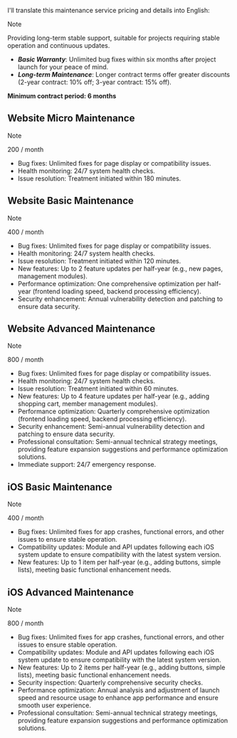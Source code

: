 I'll translate this maintenance service pricing and details into English:

> [!NOTE]
> Providing long-term stable support, suitable for projects requiring stable operation and continuous updates.
> - ***Basic Warranty***: Unlimited bug fixes within six months after project launch for your peace of mind.
> - ***Long-term Maintenance***: Longer contract terms offer greater discounts (2-year contract: 10% off; 3-year contract: 15% off).

**Minimum contract period: 6 months**

## Website Micro Maintenance

> [!NOTE]
> 200 / month

- Bug fixes: Unlimited fixes for page display or compatibility issues.
- Health monitoring: 24/7 system health checks.
- Issue resolution: Treatment initiated within 180 minutes.

## Website Basic Maintenance

> [!NOTE]
> 400 / month

- Bug fixes: Unlimited fixes for page display or compatibility issues.
- Health monitoring: 24/7 system health checks.
- Issue resolution: Treatment initiated within 120 minutes.
- New features: Up to 2 feature updates per half-year (e.g., new pages, management modules).
- Performance optimization: One comprehensive optimization per half-year (frontend loading speed, backend processing efficiency).
- Security enhancement: Annual vulnerability detection and patching to ensure data security.

## Website Advanced Maintenance

> [!NOTE]
> 800 / month

- Bug fixes: Unlimited fixes for page display or compatibility issues.
- Health monitoring: 24/7 system health checks.
- Issue resolution: Treatment initiated within 60 minutes.
- New features: Up to 4 feature updates per half-year (e.g., adding shopping cart, member management modules).
- Performance optimization: Quarterly comprehensive optimization (frontend loading speed, backend processing efficiency).
- Security enhancement: Semi-annual vulnerability detection and patching to ensure data security.
- Professional consultation: Semi-annual technical strategy meetings, providing feature expansion suggestions and performance optimization solutions.
- Immediate support: 24/7 emergency response.

## iOS Basic Maintenance

> [!NOTE]
> 400 / month

- Bug fixes: Unlimited fixes for app crashes, functional errors, and other issues to ensure stable operation.
- Compatibility updates: Module and API updates following each iOS system update to ensure compatibility with the latest system version.
- New features: Up to 1 item per half-year (e.g., adding buttons, simple lists), meeting basic functional enhancement needs.

## iOS Advanced Maintenance

> [!NOTE]
> 800 / month

- Bug fixes: Unlimited fixes for app crashes, functional errors, and other issues to ensure stable operation.
- Compatibility updates: Module and API updates following each iOS system update to ensure compatibility with the latest system version.
- New features: Up to 2 items per half-year (e.g., adding buttons, simple lists), meeting basic functional enhancement needs.
- Security inspection: Quarterly comprehensive security checks.
- Performance optimization: Annual analysis and adjustment of launch speed and resource usage to enhance app performance and ensure smooth user experience.
- Professional consultation: Semi-annual technical strategy meetings, providing feature expansion suggestions and performance optimization solutions.